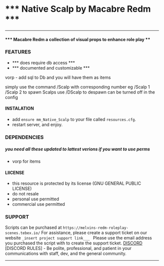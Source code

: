 # *** Native Scalp by Macabre Redm ***
----
#### *** Macabre Redm a collection of visual props to enhance role play **
 
### FEATURES 
* *** does require db access ***
* *** documented and customizable ***


vorp - add sql to Db and you will have them as items 


simply use the command /Scalp with  corresponding number 
eg /Scalp 1 /Scalp 2 to spawn Scalps
use /DScalp to despawn can be turned off in the config
 
#### INSTALATION
* add `ensure mm_Native_Scalp` to your file called `resources.cfg`.  
* restart server, and enjoy.

### DEPENDENCIES
##### you need all these updated to lattest verions if you want to use perms 
*  vorp for items

#### LlICENSE
* this resource is protected by its license (GNU GENERAL PUBLIC LICENSE)
* do not resale
* personal use permitted
* commercial use permitted

### SUPPORT
Scripts can be purchased at `https://melvins-redm-roleplay-scenes.tebex.io/`
For assistance, please create a support ticket on our website `_insert project support link___ ` 
Please use the email address you purchased the script with to create the support ticket.
[DISCORD](`https://discord.gg/NbPgFjtc`)
[DISCORD RULES] - Be polite, professional, and patient in your communications with staff, dev, and the general community.

___